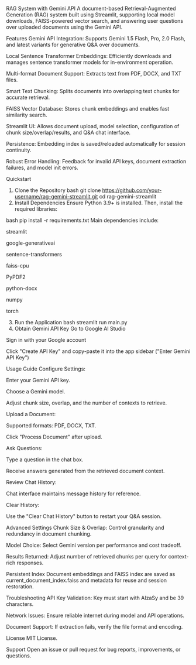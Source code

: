 RAG System with Gemini API
A document-based Retrieval-Augmented Generation (RAG) system built using Streamlit, supporting local model downloads, FAISS-powered vector search, and answering user questions over uploaded documents using the Gemini API.

Features
Gemini API Integration: Supports Gemini 1.5 Flash, Pro, 2.0 Flash, and latest variants for generative Q&A over documents.

Local Sentence Transformer Embeddings: Efficiently downloads and manages sentence transformer models for in-environment operation.

Multi-format Document Support: Extracts text from PDF, DOCX, and TXT files.

Smart Text Chunking: Splits documents into overlapping text chunks for accurate retrieval.

FAISS Vector Database: Stores chunk embeddings and enables fast similarity search.

Streamlit UI: Allows document upload, model selection, configuration of chunk size/overlap/results, and Q&A chat interface.

Persistence: Embedding index is saved/reloaded automatically for session continuity.

Robust Error Handling: Feedback for invalid API keys, document extraction failures, and model init errors.

Quickstart
1. Clone the Repository
bash
git clone https://github.com/your-username/rag-gemini-streamlit.git
cd rag-gemini-streamlit
2. Install Dependencies
Ensure Python 3.9+ is installed. Then, install the required libraries:

bash
pip install -r requirements.txt
Main dependencies include:

streamlit

google-generativeai

sentence-transformers

faiss-cpu

PyPDF2

python-docx

numpy

torch

3. Run the Application
bash
streamlit run main.py
4. Obtain Gemini API Key
Go to Google AI Studio

Sign in with your Google account

Click "Create API Key" and copy-paste it into the app sidebar ("Enter Gemini API Key")

Usage Guide
Configure Settings:

Enter your Gemini API key.

Choose a Gemini model.

Adjust chunk size, overlap, and the number of contexts to retrieve.

Upload a Document:

Supported formats: PDF, DOCX, TXT.

Click "Process Document" after upload.

Ask Questions:

Type a question in the chat box.

Receive answers generated from the retrieved document context.

Review Chat History:

Chat interface maintains message history for reference.

Clear History:

Use the "Clear Chat History" button to restart your Q&A session.

Advanced Settings
Chunk Size & Overlap: Control granularity and redundancy in document chunking.

Model Choice: Select Gemini version per performance and cost tradeoff.

Results Returned: Adjust number of retrieved chunks per query for context-rich responses.

Persistent Index
Document embeddings and FAISS index are saved as current_document_index.faiss and metadata for reuse and session restoration.

Troubleshooting
API Key Validation: Key must start with AIzaSy and be 39 characters.

Network Issues: Ensure reliable internet during model and API operations.

Document Support: If extraction fails, verify the file format and encoding.

License
MIT License.

Support
Open an issue or pull request for bug reports, improvements, or questions.
